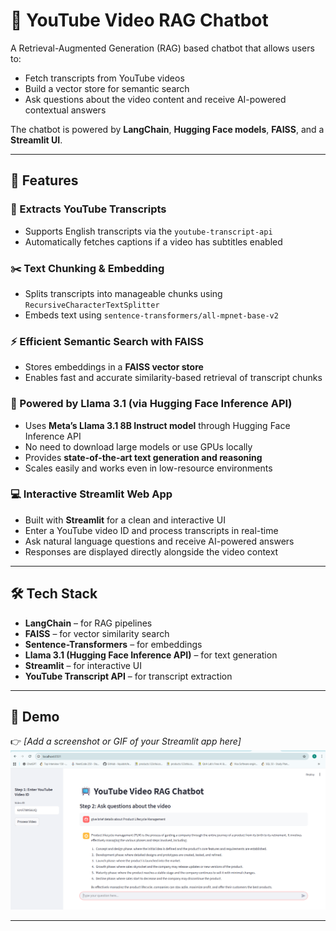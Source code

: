 # 🎥 YouTube Video RAG Chatbot

A Retrieval-Augmented Generation (RAG) based chatbot that allows users to:

- Fetch transcripts from YouTube videos  
- Build a vector store for semantic search  
- Ask questions about the video content and receive AI-powered contextual answers  

The chatbot is powered by **LangChain**, **Hugging Face models**, **FAISS**, and a **Streamlit UI**.

---

## 🚀 Features

### 📄 Extracts YouTube Transcripts
- Supports English transcripts via the `youtube-transcript-api`  
- Automatically fetches captions if a video has subtitles enabled  

### ✂️ Text Chunking & Embedding
- Splits transcripts into manageable chunks using `RecursiveCharacterTextSplitter`  
- Embeds text using `sentence-transformers/all-mpnet-base-v2`  

### ⚡ Efficient Semantic Search with FAISS
- Stores embeddings in a **FAISS vector store**  
- Enables fast and accurate similarity-based retrieval of transcript chunks  

### 🤖 Powered by Llama 3.1 (via Hugging Face Inference API)
- Uses **Meta’s Llama 3.1 8B Instruct model** through Hugging Face Inference API  
- No need to download large models or use GPUs locally  
- Provides **state-of-the-art text generation and reasoning**  
- Scales easily and works even in low-resource environments  

### 💻 Interactive Streamlit Web App
- Built with **Streamlit** for a clean and interactive UI  
- Enter a YouTube video ID and process transcripts in real-time  
- Ask natural language questions and receive AI-powered answers  
- Responses are displayed directly alongside the video context  

---

## 🛠️ Tech Stack
- **LangChain** – for RAG pipelines  
- **FAISS** – for vector similarity search  
- **Sentence-Transformers** – for embeddings  
- **Llama 3.1 (Hugging Face Inference API)** – for text generation  
- **Streamlit** – for interactive UI  
- **YouTube Transcript API** – for transcript extraction  

---

## 📌 Demo
👉 *[Add a screenshot or GIF of your Streamlit app here]* 
![Demo Screenshot](https://github.com/SubhajitGit-del/RAG_Chatbot/blob/main/rag-yt1.png?raw=true)


---


